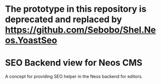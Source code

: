 # The prototype in this repository is deprecated and replaced by https://github.com/Sebobo/Shel.Neos.YoastSeo


# SEO Backend view for Neos CMS

A concept for providing SEO helper in the Neos backend for editors.
